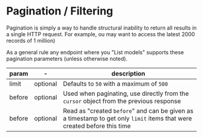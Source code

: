 # Pagination / Filtering

Pagination is simply a way to handle structural inability to return all results in a single HTTP request. For example, ou may want to access the latest 2000 records of 1 million)

As a general rule any endpoint where you "List models" supports these pagination parameters (unless otherwise noted).

| param | - | description |
|---|---|---|
| limit | optional | Defaults to `50` with a maximum of `500` |
| before | optional | Used when paginating, use directly from the `cursor` object from the previous response |
| before | optional | Read as "created `before`" and can be given as a timestamp to get only `limit` items that were created before this time |
